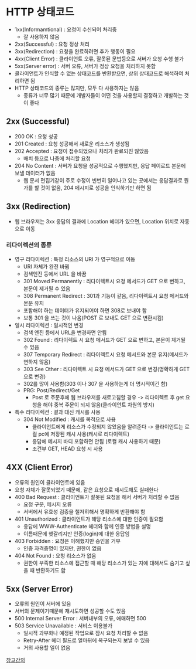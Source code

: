 # HTTP 상태코드
- 1xx(Informamtional) : 요청이 수신되어 처리중
  - 잘 사용하지 않음
- 2xx(Successful) : 요청 정상 처리
- 3xx(Redirection) : 요청을 완료하려면 추가 행동이 필요
- 4xx(Client Error) : 클라이언트 오류, 잘못된 문법등으로 서버가 요청 수행 불가
- 5xx(Server error) : 서버 오류, 서버가 정상 요청을 처리하지 못함
- 클라이언트가 인식할 수 없는 상태코드를 반환받으면, 상위 상태코드로 해석하여 처리하면 됨
- HTTP 상태코드의 종류는 많지만, 모두 다 사용하지는 않음
  - 종류가 너무 많기 때문에 개발자들이 어떤 것을 사용할지 결정하고 개발하는 것이 좋다

## 2xx (Successful)
- 200 OK : 요청 성공
- 201 Created : 요청 성공해서 새로운 리소스가 생성됨
- 202 Accepted : 요청이 접수되었으나 처리가 완료되진 않았음
  - 배치 등으로 나중에 처리할 요청
- 204 No Content : 서버가 요청을 성공적으로 수행했지만, 응답 페이로드 본문에 보낼 데이터가 없음
  - 웹 문서 편집기같이 주로 수정이 빈번히 일어나고 있는 곳에서는 응답결과로 뭔가를 할 것이 없음, 204 메시지로 성공을 인식하기만 하면 됨

## 3xx (Redirection)
- 웹 브라우저는 3xx 응답의 결과에 Location 헤더가 있으면, Location 위치로 자동으로 이동

### 리다이렉션의 종류
- 영구 리다이렉션 : 특정 리소스의 URI 가 영구적으로 이동
  - URI 자체가 완전 바뀜
  - 검색엔진 등에서 URL 을 바꿈
  - 301 Moved Permanently : 리다이렉트시 요청 메서드가 GET 으로 변하고, 본문이 제거될 수 있음
  - 308 Permanent Redirect : 301과 기능이 같음, 리다이렉트시 요청 메서드와 본문 유지
  - 포함해야 하는 데이터가 유지되어야 하면 308로 보내야 함
  - 보통 301 을 쓰는 것이 나음(POST 로 보내도 GET 으로 변환시킴)
- 일시 리다이렉션 : 일시적인 변경
  - 검색 엔진 등에서 URL을 변경하면 안됨
  - 302 Found : 리다이렉트 시 요청 메서드가 GET 으로 변하고, 본문이 제거될 수 있음
  - 307 Temporary Redirect : 리다이렉트시 요청 메서드와 본문 유지(메서드가 변하지 않음)
  - 303 See Other : 리다이렉트 시 요청 메서드가 GET 으로 변경(명확하게 GET으로 변경)
  - 302를 많이 사용함(303 이나 307 을 사용하는게 더 명시적이긴 함)
  - PRG: Post/Redirect/Get
    - Post 로 주문후에 웹 브라우저를 새로고침할 경우 -> 리다이렉트 후 get 요청을 해야 중복 주문이 되지 않음(클라이언트 차원의 방지)
- 특수 리다이렉션 : 결과 대신 캐시를 사용
  - 304 Not Modified : 캐시를 목적으로 사용
    - 클라이언트에게 리소스가 수정되지 않았음을 알려준다 -> 클라이언트는 로컬 pc에 저장된 캐시 사용(캐시로 리다이렉트)
    - 응답에 메시지 바디 포함하면 안됨 (로컬 캐시 사용하기 때문)
    - 조건부 GET, HEAD 요청 시 사용

## 4XX (Client Error)
- 오류의 원인이 클라이언트에 있음
- 요청 자체가 잘못되었기 때문에, 같은 요청으로 재시도해도 실패한다
- 400 Bad Request : 클라이언트가 잘못된 요청을 해서 서버가 처리할 수 없음
  - 요청 구문, 메시지 오류
  - 서버에서 유효성 검증을 철저히해서 명확하게 반환해야 함
- 401 Unauthorized : 클라이언트가 해당 리소스에 대한 인증이 필요함
  - 응답에 WWW-Authenticate 헤더와 함께 인증 방법을 설명
  - 이름때문에 햇갈리지만 인증(login)에 대한 응답임
- 403 Forbidden : 요청은 이해했지만 승인을 거부
  - 인증 자격증명이 있지만, 권한이 없음
- 404 Not Found : 요청 리소스가 없음
  - 권한이 부족한 리소스에 접근할 때 해당 리소스가 있는 지에 대해서도 숨기고 싶을 때 반환하기도 함

## 5xx (Server Error)
- 오류의 원인이 서버에 있음
- 서버의 문제이기때문에 재시도하면 성공할 수도 있음
- 500 Internal Server Error : 서버내부의 오류, 애매하면 500
- 503 Service Unavailable : 서비스 이용불가
  - 일시적 과부화나 예정된 작업으로 잠시 요청 처리할 수 없음
  - Retry-After 헤더 필드로 얼마뒤에 복구되는지 보낼 수 있음
  - 거의 사용할 일이 없음

[참고강의](https://www.inflearn.com/course/http-%EC%9B%B9-%EB%84%A4%ED%8A%B8%EC%9B%8C%ED%81%AC)